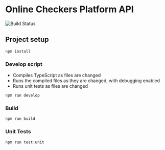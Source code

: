 # Online Checkers Platform API
![Build Status](https://travis-ci.com/spencerturkel/online-checkers-platform-api.svg?token=gm1zuwtz6yWqd9Rwapxf&branch=master)

## Project setup
```
npm install
```

### Develop script
- Compiles TypeScript as files are changed
- Runs the compiled files as they are changed, with debugging  enabled
- Runs unit tests as files are changed
```
npm run develop
```

### Build 
```
npm run build
```

### Unit Tests
```
npm run test:unit
```
